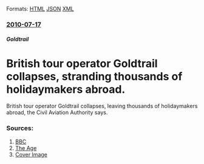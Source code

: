 
Formats: [HTML](/news/2010/07/17/british-tour-operator-goldtrail-collapses-stranding-thousands-of-holidaymakers-abroad.html)  [JSON](/news/2010/07/17/british-tour-operator-goldtrail-collapses-stranding-thousands-of-holidaymakers-abroad.json)  [XML](/news/2010/07/17/british-tour-operator-goldtrail-collapses-stranding-thousands-of-holidaymakers-abroad.xml)  

### [2010-07-17](/news/2010/07/17/index.md)

##### Goldtrail
# British tour operator Goldtrail collapses, stranding thousands of holidaymakers abroad. 

British tour operator Goldtrail collapses, leaving thousands of holidaymakers abroad, the Civil Aviation Authority says.


### Sources:

1. [BBC](http://www.bbc.co.uk/news/uk-10671063)
2. [The Age](http://news.theage.com.au/breaking-news-world/uk-tour-group-broke-with-tourists-abroad-20100717-10eqr.html)
2. [Cover Image](http://www.bbc.co.uk/news/special/2015/newsspec_10857/bbc_news_logo.png?cb=1)
